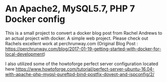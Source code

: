# An Apache2, MySQL5.7, PHP 7 Docker config
This is a small project to convert a docker blog post from Rachel Andrews to an actual project with docker. A simple web project.
Please check out Rachels excellent work at perchrunway.com
(Original Blog Post : https://perchrunway.com/blog/2017-01-19-getting-started-with-docker-for-local-development)

I also utilized some of the howtoforge perfect server configuration located here https://www.howtoforge.com/tutorial/perfect-server-ubuntu-16.04-with-apache-php-myqsl-pureftpd-bind-postfix-doveot-and-ispconfig/2/
